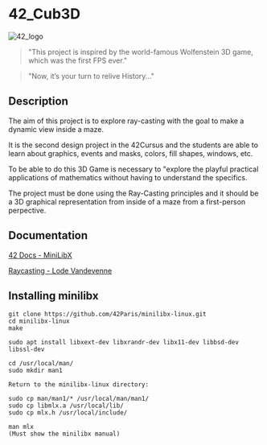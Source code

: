 # 42_Cub3D

![42_logo](https://user-images.githubusercontent.com/76601093/193692098-d4b16956-1dab-40b8-9aae-31b254efc5ee.jpg)


  > "This project is inspired by the world-famous Wolfenstein 3D game, which was the first FPS ever."

  > "Now, it’s your turn to relive History..."

## Description

The aim of this project is to explore ray-casting with the goal to make a dynamic view inside a maze.

It is the second design project in the 42Cursus and the students are able to learn about graphics, events and masks, colors, fill shapes, windows, etc.

To be able to do this 3D Game is necessary to "explore the playful practical applications of mathematics without having to understand the specifics.

The project must be done using the Ray-Casting principles and it should be a 3D graphical representation from inside of a maze from a first-person perpective.

## Documentation

[42 Docs - MiniLibX](https://harm-smits.github.io/42docs/libs/minilibx/getting_started.html)

[Raycasting - Lode Vandevenne](https://lodev.org/cgtutor/raycasting.html)

## Installing minilibx

    git clone https://github.com/42Paris/minilibx-linux.git
    cd minilibx-linux
    make

    sudo apt install libxext-dev libxrandr-dev libx11-dev libbsd-dev libssl-dev
    
	cd /usr/local/man/
    sudo mkdir man1

    Return to the minilibx-linux directory:

    sudo cp man/man1/* /usr/local/man/man1/
    sudo cp libmlx.a /usr/local/lib/
    sudo cp mlx.h /usr/local/include/
    
    man mlx
    (Must show the minilibx manual)
